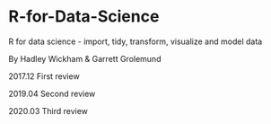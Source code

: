 # R-for-Data-Science

R for data science - import, tidy, transform, visualize and model data

By Hadley Wickham & Garrett Grolemund

2017.12 First review

2019.04 Second review

2020.03 Third review

